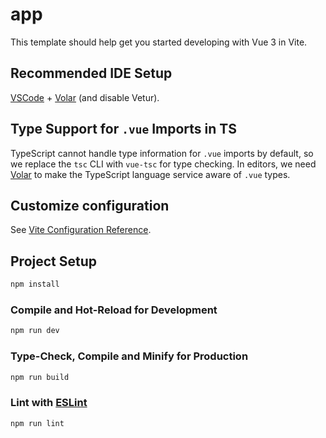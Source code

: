 # app

This template should help get you started developing with Vue 3 in Vite.


## Recommended IDE Setup

[VSCode](https://code.visualstudio.com/) + [Volar](https://marketplace.visualstudio.com/items?itemName=Vue.volar) (and disable Vetur).


## Type Support for `.vue` Imports in TS

TypeScript cannot handle type information for `.vue` imports by default, so we replace the `tsc` CLI with `vue-tsc` for type checking. In editors, we need [Volar](https://marketplace.visualstudio.com/items?itemName=Vue.volar) to make the TypeScript language service aware of `.vue` types.


## Customize configuration

See [Vite Configuration Reference](https://vitejs.dev/config/).


## Project Setup

```sh
npm install
```


### Compile and Hot-Reload for Development

```sh
npm run dev
```


### Type-Check, Compile and Minify for Production

```sh
npm run build
```


### Lint with [ESLint](https://eslint.org/)

```sh
npm run lint
```
